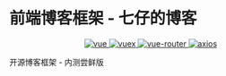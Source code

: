 # 前端博客框架 - 七仔的博客
<p align="center">
  <a href="https://cn.vuejs.org/">
    <img alt="vue" src="https://img.shields.io/badge/Vue-2.6.10-green.svg">
  </a>
  <a href="https://vuex.vuejs.org/zh/">
    <img alt="vuex" src="https://img.shields.io/badge/vuex-3.1.1-green.svg">
  </a>
  <a href="https://router.vuejs.org/zh/">
    <img alt="vue-router" src="https://img.shields.io/badge/vue--router-3.0.1-green.svg">
  </a>
  <a href="http://www.axios-js.com/">
    <img alt="axios" src="https://img.shields.io/badge/axios-0.19.0-green.svg">
  </a>
</p>
 开源博客框架 - 内测尝鲜版
